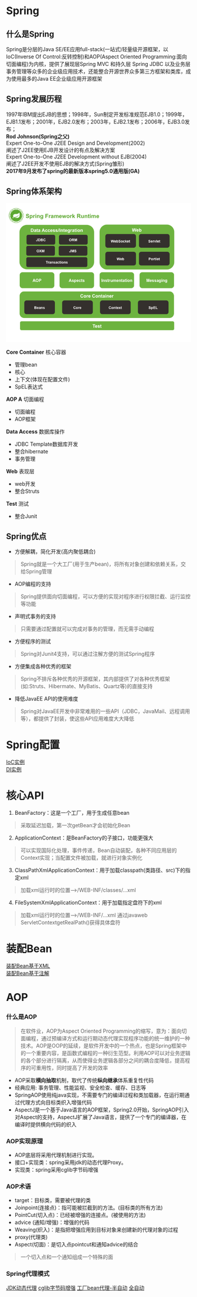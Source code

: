 # Spring
## 什么是Spring
  Spring是分层的Java SE/EE应用full-stack(一站式)轻量级开源框架，以IoC(Inverse Of Control:反转控制)和AOP(Aspect Oriented Programming:面向切面编程)为内核，提供了展现层Spring MVC 和持久层 Spring JDBC 以及业务层事务管理等众多的企业级应用技术，还能整合开源世界众多第三方框架和类库，成为使用最多的Java EE企业级应用开源框架
## Spring发展历程
  1997年IBM提出EJB的思想；1998年，Sun制定开发标准规范EJB1.0；1999年，EJB1.1发布；2001年，EJB2.0发布；2003年，EJB2.1发布；2006年，EJB3.0发布；  
 **Rod Johnson(Spring之父)**  
     Expert One-to-One J2EE Design and Development(2002)  
     阐述了J2EE使用EJB开发设计的有点及解决方案  
     Expert One-to-One J2EE Development without EJB(2004)  
     阐述了J2EE开发不使用EJB的解决方式(Spring雏形)  
**2017年9月发布了spring的最新版本spring5.0通用版(GA)**
## Spring体系架构
 ![images](spring-overview.png)
 
 **Core Container** 核心容器 
 - 管理bean
 - 核心
 - 上下文(体现在配置文件)
 - SpEL表达式  
 
 **AOP A** 切面编程
 - 切面编程
 - AOP框架  
 
 **Data Access**  数据库操作
 - JDBC Template数据库开发
 - 整合hibernate
 - 事务管理  
 
 **Web** 表现层
 - web开发
 - 整合Struts  
 
 **Test**  测试
 - 整合Junit  
 ## Spring优点
 - 方便解耦，简化开发(高内聚低耦合)
 >Spring就是一个大工厂(用于生产bean)，将所有对象创建和依赖关系，交给Spring管理
 - AOP编程的支持
 >Spring提供面向切面编程，可以方便的实现对程序进行权限拦截、运行监控等功能
 - 声明式事务的支持
 >只需要通过配置就可以完成对事务的管理，而无需手动编程
 - 方便程序的测试
 >Spring对Junit4支持，可以通过注解方便的测试Spring程序
 - 方便集成各种优秀的框架
 >Spring不排斥各种优秀的开源框架，其内部提供了对各种优秀框架(如:Struts、Hibermate、MyBatis、Quartz等)的直接支持
 - 降低JavaEE API的使用难度
 >Spring对JavaEE开发中非常难用的一些API（JDBC，JavaMail、远程调用等），都提供了封装，使这些API应用难度大大降低
# Spring配置
[IoC实例](/IoC/Ioc.md)  
[DI实例](/IoC/DI.md)
# 核心API
1. BeanFactory：这是一个工厂，用于生成任意bean
>采取延迟加载，第一次getBean才会初始化Bean

2. ApplicationContext：是BeanFactory的子接口，功能更强大
>可以实现国际化处理，事件传递，Bean自动装配，各种不同应用层的Context实现；当配置文件被加载，就进行对象实例化

3. ClassPathXmlApplicationContext：用于加载classpath(类路径、src)下的指定xml
>加载xml运行时的位置-->/WEB-INF/classes/...xml

4. FileSystemXmlApplicationContext：用于加载指定盘符下的xml
>加载xml运行时的位置-->/WEB-INF/...xml 通过javaweb ServletContextgetRealPath()获得具体盘符

# 装配Bean
[装配Bean基于XML](/Bean/XML.md)  
[装配Bean基于注解](/Bean/Annotation.md)
# AOP
### 什么是AOP
> 在软件业，AOP为Aspect Oriented Programming的缩写，意为：面向切面编程，通过预编译方式和运行期动态代理实现程序功能的统一维护的一种技术。AOP是OOP的延续，是软件开发中的一个热点，也是Spring框架中的一个重要内容，是函数式编程的一种衍生范型。利用AOP可以对业务逻辑的各个部分进行隔离，从而使得业务逻辑各部分之间的耦合度降低，提高程序的可重用性，同时提高了开发的效率  

- AOP采取**横向抽取**机制，取代了传统**纵向继承**体系重复性代码  
- 经典应用: 事务管理、性能监视、安全检查、缓存、日志等 
- SpringAOP使用纯java实现，不需要专门的编译过程和类加载器，在运行期通过代理方式向目标类织入增强代码
- AspectJ是一个基于Java语言的AOP框架，Spring2.0开始，SpringAOP引入对Aspect的支持，AspectJ扩展了Java语言，提供了一个专门的编译器，在编译时提供横向代码的织入
### AOP实现原理
- AOP底层将采用代理机制进行实现。
- 接口+实现类：spring采用jdk的动态代理Proxy。
- 实现类：spring采用cglib字节码增强
### AOP术语
- target：目标类，需要被代理的类
- Joinpoint(连接点)：指可能被拦截到的方法。(目标类的所有方法)
- PointCut(切入点)：已经被增强的连接点。(被使用的方法)
- advice (通知/增强)：增强的代码
- Weaving(织入)：是指把增强应用到目标对象来创建新的代理对象的过程
- proxy(代理类)
- Aspect(切面)：是切入点pointcut和通知advice的结合
> 一个切入点和一个通知组成一个特殊的面
### Spring代理模式
[JDK动态代理](/AOP/1.JDK动态代理.md)
[cglib字节码增强](/AOP/2.cglib字节码增强.md)
[工厂bean代理-半自动](/AOP/4.半自动代理.md)
[全自动](/AOP/5.全自动代理.md)


